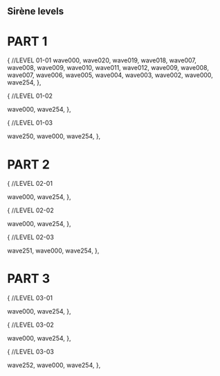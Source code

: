 ## Sirène levels


# PART 1
{ //LEVEL 01-01
  wave000,
  wave020,
  wave019,
  wave018,
  wave007,
  wave008,
  wave009,
  wave010,
  wave011,
  wave012,
  wave009,
  wave008,
  wave007,
  wave006,
  wave005,
  wave004,
  wave003,
  wave002,
  wave000,
  wave254,
},

{ //LEVEL 01-02

  wave000,
  wave254,
},

{ //LEVEL 01-03

  wave250,
  wave000,
  wave254,
},



# PART 2
{ //LEVEL 02-01

  wave000,
  wave254,
},

{ //LEVEL 02-02

  wave000,
  wave254,
},

{ //LEVEL 02-03

  wave251,
  wave000,
  wave254,
},



# PART 3
{ //LEVEL 03-01

  wave000,
  wave254,
},

{ //LEVEL 03-02

  wave000,
  wave254,
},

{ //LEVEL 03-03

  wave252,
  wave000,
  wave254,
},